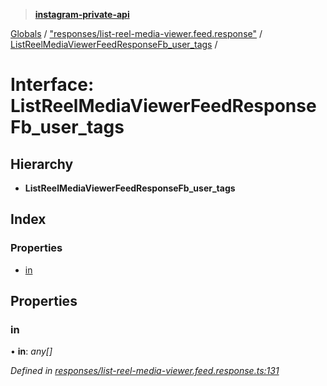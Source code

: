 > **[instagram-private-api](../README.md)**

[Globals](../README.md) / ["responses/list-reel-media-viewer.feed.response"](../modules/_responses_list_reel_media_viewer_feed_response_.md) / [ListReelMediaViewerFeedResponseFb_user_tags](_responses_list_reel_media_viewer_feed_response_.listreelmediaviewerfeedresponsefb_user_tags.md) /

# Interface: ListReelMediaViewerFeedResponseFb_user_tags

## Hierarchy

* **ListReelMediaViewerFeedResponseFb_user_tags**

## Index

### Properties

* [in](_responses_list_reel_media_viewer_feed_response_.listreelmediaviewerfeedresponsefb_user_tags.md#in)

## Properties

###  in

• **in**: *any[]*

*Defined in [responses/list-reel-media-viewer.feed.response.ts:131](https://github.com/dilame/instagram-private-api/blob/3e16058/src/responses/list-reel-media-viewer.feed.response.ts#L131)*
